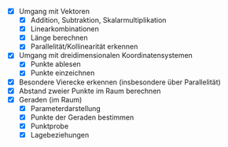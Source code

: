 - [x] Umgang mit Vektoren
	- [x] Addition, Subtraktion, Skalarmultiplikation
	- [x] Linearkombinationen
	- [x] Länge berechnen
	- [x] Parallelität/Kollinearität erkennen
- [x] Umgang mit dreidimensionalen Koordinatensystemen
	- [x] Punkte ablesen
	- [x] Punkte einzeichnen
- [x] Besondere Vierecke erkennen (insbesondere über Parallelität)
- [x] Abstand zweier Punkte im Raum berechnen
- [x] Geraden (im Raum)
	- [x] Parameterdarstellung
	- [x] Punkte der Geraden bestimmen
	- [x] Punktprobe
	- [x] Lagebeziehungen